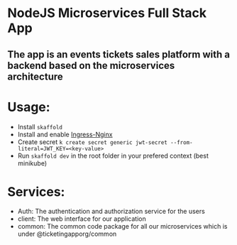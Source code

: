 # NodeJS Microservices Full Stack App
## The app is an events tickets sales platform with a backend based on the microservices architecture

# Usage:
 - Install `skaffold`
 - Install and enable [Ingress-Nginx](https://kubernetes.github.io/ingress-nginx/deploy/)
 - Create secret `k create secret generic jwt-secret --from-literal=JWT_KEY=<key-value>`
 - Run `skaffold dev` in the root folder in your prefered context (best minikube)

# Services:
 - Auth: The authentication and authorization service for the users
 - client: The web interface for our application
 - common: The common code package for all our microservices which is under @ticketingapporg/common
